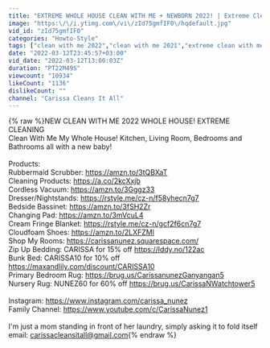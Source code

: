 ```yaml
---
title: "EXTREME WHOLE HOUSE CLEAN WITH ME + NEWBORN 2022! | Extreme Cleaning Motivation"
image: "https:\/\/i.ytimg.com\/vi\/zId75gmfIF0\/hqdefault.jpg"
vid_id: "zId75gmfIF0"
categories: "Howto-Style"
tags: ["clean with me 2022","clean with me 2021","extreme clean with me"]
date: "2022-03-12T23:45:57+03:00"
vid_date: "2022-03-12T13:00:03Z"
duration: "PT22M49S"
viewcount: "10934"
likeCount: "1136"
dislikeCount: ""
channel: "Carissa Cleans It All"
---
```

{% raw %}NEW CLEAN WITH ME 2022 WHOLE HOUSE! EXTREME CLEANING <br />Clean With Me My Whole House! Kitchen, Living Room, Bedrooms and Bathrooms all with a new baby! <br /><br />Products:<br />Rubbermaid Scrubber: <a rel="nofollow" target="blank" href="https://amzn.to/3tQBXaT">https://amzn.to/3tQBXaT</a><br />Cleaning Products: <a rel="nofollow" target="blank" href="https://a.co/2kcXxjb">https://a.co/2kcXxjb</a><br />Cordless Vacuum: <a rel="nofollow" target="blank" href="https://amzn.to/3Gggz33">https://amzn.to/3Gggz33</a><br />Dresser/Nightstands: <a rel="nofollow" target="blank" href="https://rstyle.me/cz-n/f58yhecn7g7">https://rstyle.me/cz-n/f58yhecn7g7</a> <br />Bedside Bassinet: <a rel="nofollow" target="blank" href="https://amzn.to/3fSH2Zr">https://amzn.to/3fSH2Zr</a> <br />Changing Pad: <a rel="nofollow" target="blank" href="https://amzn.to/3mVcuL4">https://amzn.to/3mVcuL4</a> <br />Cream Fringe Blanket: <a rel="nofollow" target="blank" href="https://rstyle.me/cz-n/gcf2f6cn7g7">https://rstyle.me/cz-n/gcf2f6cn7g7</a><br />Cloudfoam Shoes: <a rel="nofollow" target="blank" href="https://amzn.to/2LXFZMl">https://amzn.to/2LXFZMl</a> <br />Shop My Rooms: <a rel="nofollow" target="blank" href="https://carissanunez.squarespace.com/">https://carissanunez.squarespace.com/</a> <br />Zip Up Bedding: CARISSA for 15% off <a rel="nofollow" target="blank" href="https://lddy.no/122ac">https://lddy.no/122ac</a><br />Bunk Bed: CARISSA10 for 10% off <a rel="nofollow" target="blank" href="https://maxandlily.com/discount/CARISSA10">https://maxandlily.com/discount/CARISSA10</a> <br />Primary Bedroom Rug: <a rel="nofollow" target="blank" href="https://brug.us/CarissanunezGanyangan5">https://brug.us/CarissanunezGanyangan5</a> <br />Nursery Rug: NUNEZ60 for 60% off <a rel="nofollow" target="blank" href="https://brug.us/CarissaNWatchtower5">https://brug.us/CarissaNWatchtower5</a> <br /><br />Instagram: <a rel="nofollow" target="blank" href="https://www.instagram.com/carissa_nunez">https://www.instagram.com/carissa_nunez</a> <br />Family Channel: <a rel="nofollow" target="blank" href="https://www.youtube.com/c/CarissaNunez1">https://www.youtube.com/c/CarissaNunez1</a><br /><br />I'm just a mom standing in front of her laundry, simply asking it to fold itself email: carissacleansitall@gmail.com{% endraw %}
